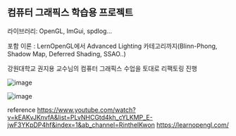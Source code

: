 ## 컴퓨터 그래픽스 학습용 프로젝트

라이브러리: OpenGL, ImGui, spdlog...

포함 이론 : LernOpenGL에서 Advanced Lighting 카테고리까지(Blinn-Phong, Shadow Map, Deferred Shading, SSAO..) 

강원대학교 권지용 교수님의 컴퓨터 그래픽스 수업을 토대로 리팩토링 진행

![image](https://user-images.githubusercontent.com/32747387/230702058-01d12e3d-b093-402a-b3e3-a95e77704b88.png)

![image](https://user-images.githubusercontent.com/32747387/230702173-b7f55440-265c-4b2b-8ba6-aaa2719b5367.png)


reference 
https://www.youtube.com/watch?v=kEAKvJKnvfA&list=PLvNHCGtd4kh_cYLKMP_E-jwF3YKpDP4hf&index=1&ab_channel=RinthelKwon
https://learnopengl.com/
